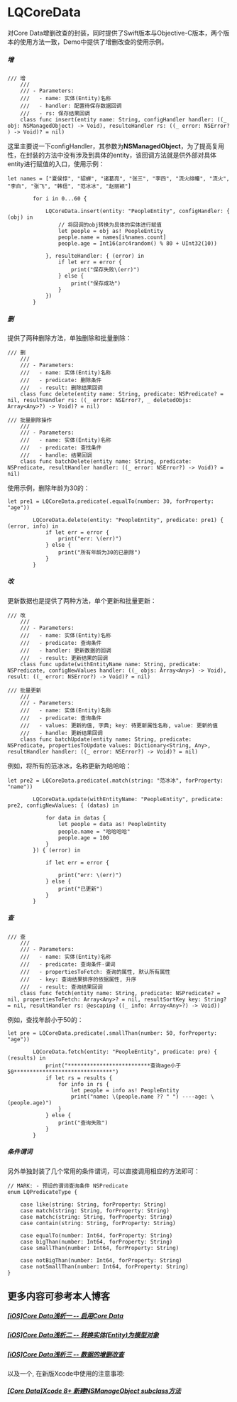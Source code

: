 # LQCoreData
对Core Data增删改查的封装，同时提供了Swift版本与Objective-C版本，两个版本的使用方法一致，Demo中提供了增删改查的使用示例。

##### 增
```
/// 增
    ///
    /// - Parameters:
    ///   - name: 实体(Entity)名称
    ///   - handler: 配置待保存数据回调
    ///   - rs: 保存结果回调
    class func insert(entity name: String, configHandler handler: ((_ obj: NSManagedObject) -> Void), resulteHandler rs: ((_ error: NSError? ) -> Void)? = nil)
```
这里主要说一下configHandler，其参数为**NSManagedObject**，为了提高复用性，在封装的方法中没有涉及到具体的entity，该回调方法就是供外部对具体entity进行赋值的入口，使用示例：
```
let names = ["夏侯惇", "貂蝉", "诸葛亮", "张三", "李四", "流火绯瞳", "流火", "李白", "张飞", "韩信", "范冰冰", "赵丽颖"]
        
        for i in 0...60 {
            
            LQCoreData.insert(entity: "PeopleEntity", configHandler: { (obj) in
                // 将回调的obj转换为具体的实体进行赋值
                let people = obj as! PeopleEntity
                people.name = names[i%names.count]
                people.age = Int16(arc4random() % 80 + UInt32(10))
                
            }, resulteHandler: { (error) in
                if let err = error {
                    print("保存失败\(err)")
                } else {
                    print("保存成功")
                }
            })
        }
```

##### 删
提供了两种删除方法，单独删除和批量删除：
```
/// 删
    ///
    /// - Parameters:
    ///   - name: 实体(Entity)名称
    ///   - predicate: 删除条件
    ///   - result: 删除结果回调
    class func delete(entity name: String, predicate: NSPredicate? = nil, resultHandler rs: ((_ error: NSError?, _ deletedObjs: Array<Any>?) -> Void)? = nil)
    
/// 批量删除操作
    ///
    /// - Parameters:
    ///   - name: 实体(Entity)名称
    ///   - predicate: 查找条件
    ///   - handle: 结果回调
    class func batchDelete(entity name: String, predicate: NSPredicate, resultHandler handler: ((_ error: NSError?) -> Void)? = nil)
```
使用示例，删除年龄为30的：
```
let pre1 = LQCoreData.predicate(.equalTo(number: 30, forProperty: "age"))
        
        LQCoreData.delete(entity: "PeopleEntity", predicate: pre1) { (error, info) in
            if let err = error {
                print("err: \(err)")
            } else {
                print("所有年龄为30的已删除")
            }
        }
```

##### 改
更新数据也是提供了两种方法，单个更新和批量更新：
```
/// 改
    ///
    /// - Parameters:
    ///   - name: 实体(Entity)名称
    ///   - predicate: 查询条件
    ///   - handler: 更新数据的回调
    ///   - result: 更新结果的回调
    class func update(withEntityName name: String, predicate: NSPredicate, configNewValues handler: ((_ objs: Array<Any>) -> Void), result: ((_ error: NSError?) -> Void)? = nil)
    
/// 批量更新
    ///
    /// - Parameters:
    ///   - name: 实体(Entity)名称
    ///   - predicate: 查询条件
    ///   - values: 更新的值, 字典; key: 待更新属性名称, value: 更新的值
    ///   - handle: 更新结果回调
    class func batchUpdate(entity name: String, predicate: NSPredicate, propertiesToUpdate values: Dictionary<String, Any>, resultHandler handler: ((_ error: NSError?) -> Void)? = nil)
```

例如，将所有的范冰冰，名称更新为哈哈哈：
```
let pre2 = LQCoreData.predicate(.match(string: "范冰冰", forProperty: "name"))
        
        LQCoreData.update(withEntityName: "PeopleEntity", predicate: pre2, configNewValues: { (datas) in
            
            for data in datas {
                let people = data as! PeopleEntity
                people.name = "哈哈哈哈"
                people.age = 100
            }
        }) { (error) in
            
            if let err = error {
                
                print("err: \(err)")
            } else {
                print("已更新")
            }
        }
```

##### 查
```
/// 查
    ///
    /// - Parameters:
    ///   - name: 实体(Entity)名称
    ///   - predicate: 查询条件-谓词
    ///   - propertiesToFetch: 查询的属性, 默认所有属性
    ///   - key: 查询结果排序的依据属性, 升序
    ///   - result: 查询结果回调
    class func fetch(entity name: String, predicate: NSPredicate? = nil, propertiesToFetch: Array<Any>? = nil, resultSortKey key: String? = nil, resultHandler rs: @escaping ((_ info: Array<Any>?) -> Void))
```

例如，查找年龄小于50的：
```
let pre = LQCoreData.predicate(.smallThan(number: 50, forProperty: "age"))
        
        LQCoreData.fetch(entity: "PeopleEntity", predicate: pre) { (results) in
            print("**************************查询age小于50*******************************")
            if let rs = results {
                for info in rs {
                    let people = info as! PeopleEntity
                    print("name: \(people.name ?? " ") ----age: \(people.age)")
                }
            } else {
                print("查询失败")
            }
        }
```

##### 条件谓词
另外单独封装了几个常用的条件谓词，可以直接调用相应的方法即可：
```
// MARK: - 预设的谓词查询条件 NSPredicate
enum LQPredicateType {
    
    case like(string: String, forProperty: String)
    case match(string: String, forProperty: String)
    case matchc(string: String, forProperty: String)
    case contain(string: String, forProperty: String)
    
    case equalTo(number: Int64, forProperty: String)
    case bigThan(number: Int64, forProperty: String)
    case smallThan(number: Int64, forProperty: String)
    
    case notBigThan(number: Int64, forProperty: String)
    case notSmallThan(number: Int64, forProperty: String)
}
```

## 更多内容可参考本人博客

##### [[iOS]Core Data浅析一 -- 启用Core Data](http://www.jianshu.com/p/a6d2c35d3983)

##### [[iOS]Core Data浅析二 -- 转换实体(Entity)为模型对象](http://www.jianshu.com/p/7a8e3cad6181)

##### [[iOS]Core Data浅析三 --  数据的增删改查](http://www.jianshu.com/p/3e5dbc491677)

以及一个, 在新版Xcode中使用的注意事项:

##### [[Core Data]Xcode 8+ 新建NSManageObject subclass方法](http://www.jianshu.com/p/b3c734ba7181)
